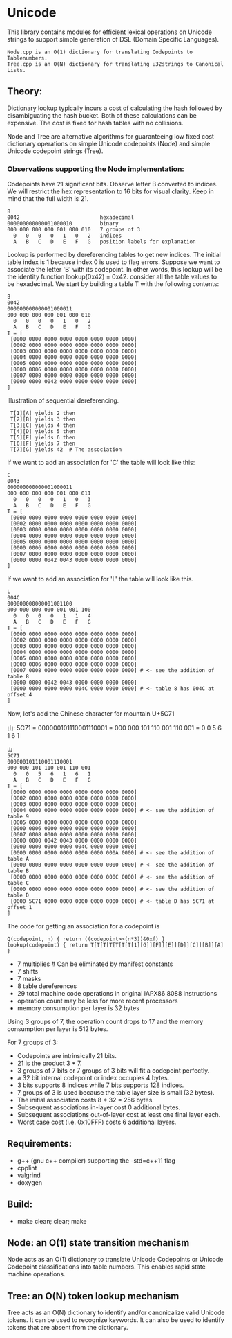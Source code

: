 # UnicodeThis library contains modules for efficient lexical operations onUnicode strings to supportsimple generation of DSL (Domain Specific Languages).```Node.cpp is an O(1) dictionary for translating Codepoints to Tablenumbers.Tree.cpp is an O(N) dictionary for translating u32strings to Canonical Lists.```## Theory:Dictionary lookup typically incurs a cost ofcalculating the hash followed by disambiguating the hash bucket.Both of these calculations can be expensive.The cost is fixed for hash tables with no collisions.Node and Tree are alternative algorithms for guaranteeinglow fixed cost dictionary operations onsimple Unicode codepoints (Node) and simple Unicode codepoint strings (Tree).### Observations supporting the Node implementation:Codepoints have 21 significant bits.  Observe letter B converted to indices.We will restrict the hex representation to 16 bits for visual clarity.Keep in mind that the full width is 21.```B0042                          hexadecimal000000000000001000010         binary000 000 000 000 001 000 010   7 groups of 3  0   0   0   0   1   0   2   indices  A   B   C   D   E   F   G   position labels for explanation```Lookup is performed by dereferencing tables to get new indices.The initial table index is 1 because index 0 is used to flag errors.Suppose we want to associate the letter 'B' with its codepoint.In other words, this lookup will be the identity function lookup(0x42) = 0x42.consider all the table values to be hexadecimal.We start by building a table T with the following contents:```B0042000000000000001000011000 000 000 000 001 000 010  0   0   0   0   1   0   2  A   B   C   D   E   F   GT = [ [0000 0000 0000 0000 0000 0000 0000 0000] [0002 0000 0000 0000 0000 0000 0000 0000] [0003 0000 0000 0000 0000 0000 0000 0000] [0004 0000 0000 0000 0000 0000 0000 0000] [0005 0000 0000 0000 0000 0000 0000 0000] [0000 0006 0000 0000 0000 0000 0000 0000] [0007 0000 0000 0000 0000 0000 0000 0000] [0000 0000 0042 0000 0000 0000 0000 0000]]```Illustration of sequential dereferencing.``` T[1][A] yields 2 then T[2][B] yields 3 then T[3][C] yields 4 then T[4][D] yields 5 then T[5][E] yields 6 then T[6][F] yields 7 then T[7][G] yields 42  # The association```If we want to add an association for 'C' the table will look like this:```C0043000000000000001000011000 000 000 000 001 000 011  0   0   0   0   1   0   3  A   B   C   D   E   F   GT = [ [0000 0000 0000 0000 0000 0000 0000 0000] [0002 0000 0000 0000 0000 0000 0000 0000] [0003 0000 0000 0000 0000 0000 0000 0000] [0004 0000 0000 0000 0000 0000 0000 0000] [0005 0000 0000 0000 0000 0000 0000 0000] [0000 0006 0000 0000 0000 0000 0000 0000] [0007 0000 0000 0000 0000 0000 0000 0000] [0000 0000 0042 0043 0000 0000 0000 0000]]```If we want to add an association for 'L' the table will look like this.```L004C000000000000001001100000 000 000 000 001 001 100  0   0   0   0   1   1   4  A   B   C   D   E   F   GT = [ [0000 0000 0000 0000 0000 0000 0000 0000] [0002 0000 0000 0000 0000 0000 0000 0000] [0003 0000 0000 0000 0000 0000 0000 0000] [0004 0000 0000 0000 0000 0000 0000 0000] [0005 0000 0000 0000 0000 0000 0000 0000] [0000 0006 0000 0000 0000 0000 0000 0000] [0007 0008 0000 0000 0000 0000 0000 0000] # <- see the addition of table 8 [0000 0000 0042 0043 0000 0000 0000 0000] [0000 0000 0000 0000 004C 0000 0000 0000] # <- table 8 has 004C at offset 4]```Now, let's add the Chinese character for mountain U+5C71山: 5C71 = 000000101110001110001 = 000 000 101 110 001 110 001 = 0 0 5 6 1 6 1```山5C71000000101110001110001 000 000 101 110 001 110 001  0   0   5   6   1   6   1  A   B   C   D   E   F   GT = [ [0000 0000 0000 0000 0000 0000 0000 0000] [0002 0000 0000 0000 0000 0000 0000 0000] [0003 0000 0000 0000 0000 0000 0000 0000] [0004 0000 0000 0000 0000 0009 0000 0000] # <- see the addition of table 9 [0005 0000 0000 0000 0000 0000 0000 0000] [0000 0006 0000 0000 0000 0000 0000 0000] [0007 0008 0000 0000 0000 0000 0000 0000] [0000 0000 0042 0043 0000 0000 0000 0000] [0000 0000 0000 0000 004C 0000 0000 0000] [0000 0000 0000 0000 0000 0000 000A 0000] # <- see the addition of table A [0000 000B 0000 0000 0000 0000 0000 0000] # <- see the addition of table B [0000 0000 0000 0000 0000 0000 000C 0000] # <- see the addition of table C [0000 000D 0000 0000 0000 0000 0000 0000] # <- see the addition of table D [0000 5C71 0000 0000 0000 0000 0000 0000] # <- table D has 5C71 at offset 1]```The code for getting an association for a codepoint is```Q(codepoint, n) { return ((codepoint>>(n*3))&0xf) }lookup(codepoint) { return T[T[T[T[T[T[T[1][G]][F]][E]][D]][C]][B]][A] }```* 7 multiplies      # Can be eliminated by manifest constants* 7 shifts* 7 masks* 8 table dereferences* 29 total machine code operations in original iAPX86 8088 instructions* operation count may be less for more recent processors* memory consumption per layer is 32 bytesUsing 3 groups of 7, the operation count drops to 17 andthe memory consumption per layer is 512 bytes.For 7 groups of 3:* Codepoints are intrinsically 21 bits.* 21 is the product 3 * 7.* 3 groups of 7 bits or 7 groups of 3 bits will fit a codepoint perfectly.* a 32 bit internal codepoint or index occupies 4 bytes.* 3 bits supports 8 indices while 7 bits supports 128 indices.* 7 groups of 3 is used because the table layer size is small (32 bytes).* The initial association costs 8 * 32 = 256 bytes.* Subsequent associations in-layer cost 0 additional bytes.* Subsequent associations out-of-layer cost at least one final layer each.* Worst case cost (i.e. 0x10FFF) costs 6 additional layers.## Requirements:* g++ (gnu c++ compiler) supporting the -std=c++11 flag* cpplint* valgrind* doxygen## Build:* make clean; clear; make## Node: an O(1) state transition mechanismNode acts as an O(1) dictionary to translateUnicode Codepoints or Unicode Codepoint classifications into table numbers.This enables rapid state machine operations.## Tree: an O(N) token lookup mechanismTree acts as an O(N) dictionary to identify and/or canonicalizevalid Unicode tokens.It can be used to recognize keywords.It can also be used to identify tokens that are absent from the dictionary.
